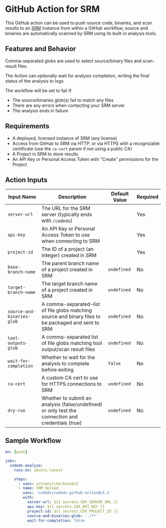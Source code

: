# GitHub Action for SRM

This GitHub action can be used to push source code, binaries, and scan results to an [SRM](https://www.synopsys.com/software-integrity/software-risk-manager.html) instance from within a GitHub workflow; source and binaries are automatically scanned by SRM using its built-in analysis tools.

## Features and Behavior

Comma-separated globs are used to select source/binary files and scan-result files. 

The Action can optionally wait for analysis completion, writing the final status of the analysis to logs.

The workflow will be set to fail if:

- The source/binaries glob(s) fail to match any files
- There are any errors when contacting your SRM server
- The analysis ends in failure

## Requirements

- A deployed, licensed instance of SRM (any license)
- Access from GitHub to SRM via HTTP, or via HTTPS with a recognizable certificate (use the `ca-cert` param if not using a public CA)
- A Project in SRM to store results
- An API Key or Personal Access Token with "Create" permissions for the Project

## Action Inputs

| Input Name                 | Description                                                                                              | Default Value | Required |
|----------------------------|----------------------------------------------------------------------------------------------------------|---------------|----------|
| `server-url`               | The URL for the SRM server (typically ends with `/codedx`)                                           |               | Yes      |
| `api-key`                  | An API Key or Personal Access Token to use when connecting to SRM                                    |               | Yes      |
| `project-id`               | The ID of a project (an integer) created in SRM                                                      |               | Yes      |
| `base-branch-name`         | The parent branch name of a project created in SRM                                                   | `undefined`   | No       |
| `target-branch-name`       | The target branch name of a project created in SRM                                                   | `undefined`   | No       |
| `source-and-binaries-glob` | A comma-separated-list of file globs matching source and binary files to be packaged and sent to SRM | `undefined`   | No       |
| `tool-outputs-glob`        | A comma-separated list of file globs matching tool output/scan result files                              | `undefined`   | No       |
| `wait-for-completion`      | Whether to wait for the analysis to complete before exiting                                              | `false`       | No       |
| `ca-cert`                  | A custom CA cert to use for HTTPS connections to SRM                                                 | `undefined`   | No       |
| `dry-run`                  | Whether to submit an analysis (false/undefined) or only test the connection and credentials (true)       | `undefined`   | No       |

## Sample Workflow

```yaml
on: [push]

jobs:
  codedx-analyze:
    runs-on: ubuntu-latest

    steps:
      - uses: actions/checkout@v2
      - name: SRM Upload
        uses: 'codedx/codedx-github-action@v1.1'
        with:
          server-url: ${{ secrets.CDX_SERVER_URL }}
          api-key: ${{ secrets.CDX_API_KEY }}
          project-id: ${{ secrets.CDX_PROJECT_ID }}
          source-and-binaries-glob: './**'
          wait-for-completion: false
```